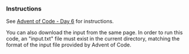 ### Instructions

See [Advent of Code - Day 6](https://adventofcode.com/2023/day/6) for instructions.

You can also download the input from the same page. In order to run this code, an "input.txt" file must exist in the current directory, matching the format of the input file provided by Advent of Code.